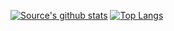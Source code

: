 [![Source's github stats](https://github-readme-stats.vercel.app/api?username=meta-boy&count_private=true&show_icons=true)](https://github.com/anuraghazra/github-readme-stats)
[![Top Langs](https://github-readme-stats.vercel.app/api/top-langs/?username=meta-boy&layout=compact)](https://github.com/anuraghazra/github-readme-stats)
